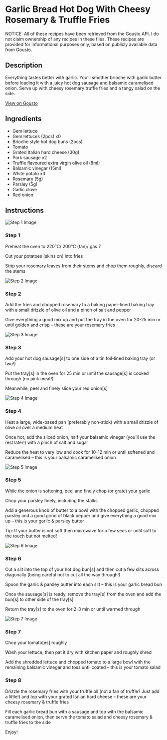 # Garlic Bread Hot Dog With Cheesy Rosemary & Truffle Fries

NOTICE: All of these recipes have been retrieved from the Gousto API. I do not claim ownership of any recipes in these files. These recipes are provided for informational purposes only, based on publicly available data from Gousto.

## Description

Everything tastes better with garlic. You’ll smother brioche with garlic butter before loading it with a juicy hot dog sausage and balsamic caramelised onion. Serve up with cheesy rosemary truffle fries and a tangy salad on the side.


[View on Gousto](https://www.gousto.co.uk/recipes/cookbook/garlic-bread-hot-dog-with-cheesy-rosemary-truffle-fries)

## Ingredients

- Gem lettuce
- Gem lettuces (2pcs) x0
- Brioche style hot dog buns (2pcs)
- Tomato
- Grated Italian hard cheese (30g)
- Pork sausage x2
- Truffle flavoured extra virgin olive oil (8ml)
- Balsamic vinegar (15ml)
- White potato x3
- Rosemary (5g)
- Parsley (5g)
- Garlic clove
- Red onion

## Instructions

![Step 1 Image](https://production-media.gousto.co.uk/cms/recipe-step-image/Step-1-1687798597640-x200.jpg)

### Step 1

Preheat the oven to 220°C/ 200°C (fan)/ gas 7

Cut your potatoes (skins on) into fries

Strip your rosemary leaves from their stems and chop them roughly, discard the stems

![Step 2 Image](https://production-media.gousto.co.uk/cms/recipe-step-image/Step-2-1687798634039-x200.jpg)

### Step 2

Add the fries and chopped rosemary to a baking paper-lined baking tray with a small drizzle of olive oil and a pinch of salt and pepper

Give everything a good mix up and put the tray in the oven for 20-25 min or until golden and crisp – these are your rosemary fries

![Step 3 Image](https://production-media.gousto.co.uk/cms/recipe-step-image/Step-3-1687798637531-x200.jpg)

### Step 3

Add your hot dog sausage[s] to one side of a tin foil-lined baking tray (or two!)

Put the tray[s] in the oven for 25 min or until the sausage[s] is cooked through (no pink meat!)

Meanwhile, peel and finely slice your red onion[s]

![Step 4 Image](https://production-media.gousto.co.uk/cms/recipe-step-image/Step-4-1687798642049-x200.jpg)

### Step 4

Heat a large, wide-based pan (preferably non-stick) with a small drizzle of olive oil over a medium heat

Once hot, add the sliced onion, half your balsamic vinegar (you'll use the rest later!) with a pinch of salt and sugar

Reduce the heat to very low and cook for 10-12 min or until softened and caramelised – this is your balsamic caramelised onion

![Step 5 Image](https://production-media.gousto.co.uk/cms/recipe-step-image/Step-5-1687798646916-x200.jpg)

### Step 5

While the onion is softening, peel and finely chop (or grate) your garlic

Chop your parsley finely, including the stalks

Add a generous knob of butter to a bowl with the chopped garlic, chopped parsley and a good grind of black pepper and give everything a good mix up – this is your garlic & parsley butter

Tip: If your butter is not soft then microwave for a few secs or until soft to the touch but not melted!

![Step 6 Image](https://production-media.gousto.co.uk/cms/recipe-step-image/Step-6-1687798659100-x200.jpg)

### Step 6

Cut a slit into the top of your hot dog bun[s] and then cut a few slits across diagonally (being careful not to cut all the way through!)

Spoon the garlic & parsley butter into each slit – this is your garlic bread bun

Once the sausage[s] is ready, remove the tray[s] from the oven and add the bun[s] to other side of the tray[s]

Return the tray[s] to the oven for 2-3 min or until warmed through

![Step 7 Image](https://production-media.gousto.co.uk/cms/recipe-step-image/Step-7-1687798665287-x200.jpg)

### Step 7

Chop your tomato[es] roughly

Wash your lettuce, then pat it dry with kitchen paper and roughly shred

Add the shredded lettuce and chopped tomato to a large bowl with the remaining balsamic vinegar and toss until coated – this is your tomato salad

### Step 8

Drizzle the rosemary fries with your truffle oil (not a fan of truffle? Just add a little!) and top with your grated Italian hard cheese – these are your cheesy rosemary & truffle fries

Fill each garlic bread bun with a sausage and top with the balsamic caramelised onion, then serve the tomato salad and cheesy rosemary & truffle fries to the side

Enjoy!


